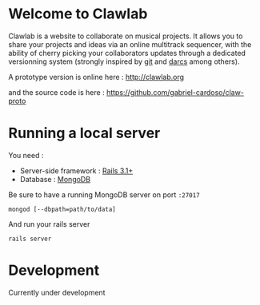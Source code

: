 # Welcome to Clawlab

Clawlab is a website to collaborate on musical projects.
It allows you to share your projects and ideas via an online multitrack
sequencer, with the ability of cherry picking your collaborators updates through
a dedicated versionning system (strongly inspired by [git](http://git-scm.com) 
and [darcs](darcs.net) among others).

A prototype version is online here : http://clawlab.org

and the source code is here : https://github.com/gabriel-cardoso/claw-proto

# Running a local server

You need :

- Server-side framework : [Rails 3.1+](http://rubyonrails.org/)
- Database : [MongoDB](http://www.mongodb.org/)

Be sure to have a running MongoDB server on port `:27017`

```
mongod [--dbpath=path/to/data]
```

And run your rails server

```
rails server
```

# Development

Currently under development